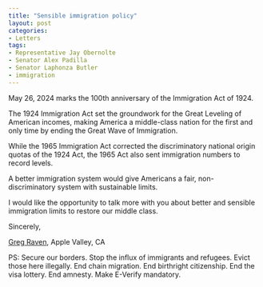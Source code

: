 ```yaml
---
title: "Sensible immigration policy"
layout: post
categories:
- Letters
tags: 
- Representative Jay Obernolte
- Senator Alex Padilla
- Senator Laphonza Butler
- immigration
---
```


May 26, 2024 marks the 100th anniversary of the Immigration Act of 1924.

The 1924 Immigration Act set the groundwork for the Great Leveling of American incomes, making America a middle-class nation for the first and only time by ending the Great Wave of Immigration.

While the 1965 Immigration Act corrected the discriminatory national origin quotas of the 1924 Act, the 1965 Act also sent immigration numbers to record levels.

A better immigration system would give Americans a fair, non-discriminatory system with sustainable limits.

I would like the opportunity to talk more with you about better and sensible immigration limits to restore our middle class.

Sincerely,

[Greg Raven](https://www.gregraven.org/), Apple Valley, CA

PS: Secure our borders. Stop the influx of immigrants and refugees. Evict those here illegally. End chain migration. End birthright citizenship. End the visa lottery. End amnesty. Make E-Verify mandatory.
